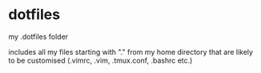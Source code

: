 # dotfiles
my .dotfiles folder

includes all my files starting with "." from my home directory that are likely to be customised (.vimrc, .vim, .tmux.conf, .bashrc etc.)

